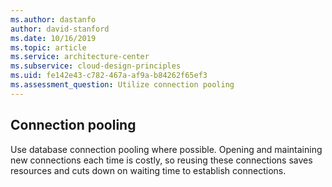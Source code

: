 ```yaml
---
ms.author: dastanfo
author: david-stanford
ms.date: 10/16/2019
ms.topic: article
ms.service: architecture-center
ms.subservice: cloud-design-principles
ms.uid: fe142e43-c782-467a-af9a-b84262f65ef3
ms.assessment_question: Utilize connection pooling
---
```

## Connection pooling

Use database connection pooling where possible. Opening and maintaining new connections each time is costly, so reusing these connections saves resources and cuts down on waiting time to establish connections.
